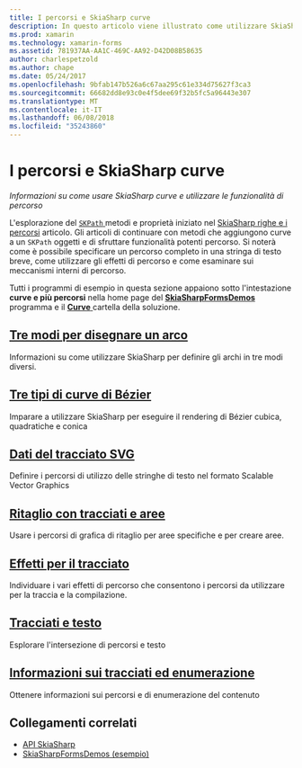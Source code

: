 ```yaml
---
title: I percorsi e SkiaSharp curve
description: In questo articolo viene illustrato come utilizzare SkiaSharp per disegnare linee curve e utilizzare le funzionalità di percorso nelle applicazioni di xamarin. Forms e viene illustrato quanto descritto con codice di esempio.
ms.prod: xamarin
ms.technology: xamarin-forms
ms.assetid: 781937AA-AA1C-469C-AA92-D42D08B58635
author: charlespetzold
ms.author: chape
ms.date: 05/24/2017
ms.openlocfilehash: 9bfab147b526a6c67aa295c61e334d75627f3ca3
ms.sourcegitcommit: 66682dd8e93c0e4f5dee69f32b5fc5a96443e307
ms.translationtype: MT
ms.contentlocale: it-IT
ms.lasthandoff: 06/08/2018
ms.locfileid: "35243860"
---
```

# <a name="skiasharp-curves-and-paths"></a>I percorsi e SkiaSharp curve

_Informazioni su come usare SkiaSharp curve e utilizzare le funzionalità di percorso_

L'esplorazione del [ `SKPath` ](https://developer.xamarin.com/api/type/SkiaSharp.SKPath/) metodi e proprietà iniziato nel [SkiaSharp righe e i percorsi](~/xamarin-forms/user-interface/graphics/skiasharp/paths/index.md) articolo. Gli articoli di continuare con metodi che aggiungono curve a un `SKPath` oggetti e di sfruttare funzionalità potenti percorso. Si noterà come è possibile specificare un percorso completo in una stringa di testo breve, come utilizzare gli effetti di percorso e come esaminare sui meccanismi interni di percorso.

Tutti i programmi di esempio in questa sezione appaiono sotto l'intestazione **curve e più percorsi** nella home page del [ **SkiaSharpFormsDemos** ](https://developer.xamarin.com/samples/xamarin-forms/SkiaSharpForms/Demos/) programma e il [ **Curve** ](https://github.com/xamarin/xamarin-forms-samples/tree/master/SkiaSharpForms/Demos/Demos/SkiaSharpFormsDemos/Curves) cartella della soluzione.

## <a name="three-ways-to-draw-an-arcarcsmd"></a>[Tre modi per disegnare un arco](arcs.md)

Informazioni su come utilizzare SkiaSharp per definire gli archi in tre modi diversi.

## <a name="three-types-of-bzier-curvesbeziersmd"></a>[Tre tipi di curve di Bézier](beziers.md)

Imparare a utilizzare SkiaSharp per eseguire il rendering di Bézier cubica, quadratiche e conica

## <a name="svg-path-datapath-datamd"></a>[Dati del tracciato SVG](path-data.md)

Definire i percorsi di utilizzo delle stringhe di testo nel formato Scalable Vector Graphics

## <a name="clipping-with-paths-and-regionsclippingmd"></a>[Ritaglio con tracciati e aree](clipping.md)

Usare i percorsi di grafica di ritaglio per aree specifiche e per creare aree.

## <a name="path-effectseffectsmd"></a>[Effetti per il tracciato](effects.md)

Individuare i vari effetti di percorso che consentono i percorsi da utilizzare per la traccia e la compilazione.

## <a name="paths-and-texttext-pathsmd"></a>[Tracciati e testo](text-paths.md)

Esplorare l'intersezione di percorsi e testo

## <a name="path-information-and-enumerationinformationmd"></a>[Informazioni sui tracciati ed enumerazione](information.md)

Ottenere informazioni sui percorsi e di enumerazione del contenuto


## <a name="related-links"></a>Collegamenti correlati

- [API SkiaSharp](https://developer.xamarin.com/api/root/SkiaSharp/)
- [SkiaSharpFormsDemos (esempio)](https://developer.xamarin.com/samples/xamarin-forms/SkiaSharpForms/Demos/)

